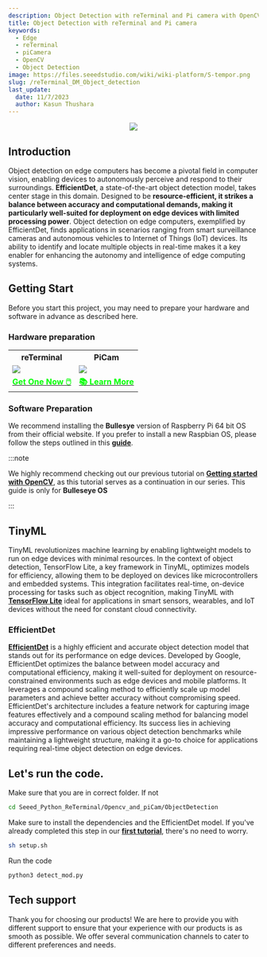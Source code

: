 ```yaml
---
description: Object Detection with reTerminal and Pi camera with OpenCV
title: Object Detection with reTerminal and Pi camera 
keywords:
  - Edge
  - reTerminal 
  - piCamera
  - OpenCV
  - Object Detection 
image: https://files.seeedstudio.com/wiki/wiki-platform/S-tempor.png
slug: /reTerminal_DM_Object_detection
last_update:
  date: 11/7/2023
  author: Kasun Thushara
---
```


<center><img width={1000} src="https://files.seeedstudio.com/wiki/ReTerminal/opencv/objectdetection2.gif" /></center>

## Introduction 

Object detection on edge computers has become a pivotal field in computer vision, enabling devices to autonomously perceive and respond to their surroundings. **EfficientDet**, a state-of-the-art object detection model, takes center stage in this domain. Designed to be **resource-efficient, it strikes a balance between accuracy and computational demands, making it particularly well-suited for deployment on edge devices with limited processing power**. Object detection on edge computers, exemplified by EfficientDet, finds applications in scenarios ranging from smart surveillance cameras and autonomous vehicles to Internet of Things (IoT) devices. Its ability to identify and locate multiple objects in real-time makes it a key enabler for enhancing the autonomy and intelligence of edge computing systems.



## Getting Start

Before you start this project, you may need to prepare your hardware and software in advance as described here.

### Hardware preparation

<div class="table-center">
	<table class="table-nobg">
    <tr class="table-trnobg">
      <th class="table-trnobg">reTerminal</th>
      <th class="table-trnobg">PiCam</th>
		</tr>
    <tr class="table-trnobg"></tr>
		<tr class="table-trnobg">
			<td class="table-trnobg"><div style={{textAlign:'center'}}><img src="https://files.seeedstudio.com/wiki/ReTerminal/frigate/reterminal.png" style={{width:300, height:'auto'}}/></div></td>
      <td class="table-trnobg"><div style={{textAlign:'center'}}><img src="https://files.seeedstudio.com/wiki/ReTerminal/Picam/picam2.jpg" style={{width:300, height:'auto'}}/></div></td>
		</tr>
    <tr class="table-trnobg"></tr>
		<tr class="table-trnobg">
			<td class="table-trnobg"><div class="get_one_now_container" style={{textAlign: 'center'}}><a class="get_one_now_item" href="https://www.seeedstudio.com/ReTerminal-with-CM4-p-4904.html?queryID=26220f25bcce77bc420c9c03059787c0&objectID=4904&indexName=bazaar_retailer_products">
              <strong><span><font color={'FFFFFF'} size={"4"}> Get One Now 🖱️</font></span></strong>
          </a></div></td>
      <td class="table-trnobg"><div class="get_one_now_container" style={{textAlign: 'center'}}><a class="get_one_now_item" href="https://wiki.seeedstudio.com/reTerminal-piCam/"><strong><span><font color={'FFFFFF'} size={"4"}>📚 Learn More</font></span></strong></a></div></td>
        </tr>
    </table>
    </div>

### Software Preparation

We recommend installing the **Bullesye** version of Raspberry Pi 64 bit OS from their official website. If you prefer to install a new Raspbian OS, please follow the steps outlined in this [**guide**](https://wiki.seeedstudio.com/reTerminal/#flash-raspberry-pi-os-64-bit-ubuntu-os-or-other-os-to-emmc). 

:::note

We highly recommend checking out our previous tutorial on [**Getting started with OpenCV**](https://wiki.seeedstudio.com/reTerminal_DM_opencv/), as this tutorial serves as a continuation in our series. This guide is only for **Bulleseye OS**

:::

## TinyML 

TinyML revolutionizes machine learning by enabling lightweight models to run on edge devices with minimal resources. In the context of object detection, TensorFlow Lite, a key framework in TinyML, optimizes models for efficiency, allowing them to be deployed on devices like microcontrollers and embedded systems. This integration facilitates real-time, on-device processing for tasks such as object recognition, making TinyML with [**TensorFlow Lite**](https://www.tensorflow.org/lite) ideal for applications in smart sensors, wearables, and IoT devices without the need for constant cloud connectivity.

### EfficientDet

[**EfficientDet**](https://arxiv.org/abs/1911.09070) is a highly efficient and accurate object detection model that stands out for its performance on edge devices. Developed by Google, EfficientDet optimizes the balance between model accuracy and computational efficiency, making it well-suited for deployment on resource-constrained environments such as edge devices and mobile platforms. It leverages a compound scaling method to efficiently scale up model parameters and achieve better accuracy without compromising speed. EfficientDet's architecture includes a feature network for capturing image features effectively and a compound scaling method for balancing model accuracy and computational efficiency. Its success lies in achieving impressive performance on various object detection benchmarks while maintaining a lightweight structure, making it a go-to choice for applications requiring real-time object detection on edge devices.

## Let's run the code.

Make sure that you are in correct folder. If not 

 ```sh
cd Seeed_Python_ReTerminal/Opencv_and_piCam/ObjectDetection
 ```
Make sure to install the dependencies and the EfficientDet model. If you've already completed this step in our [**first tutorial**](https://wiki.seeedstudio.com/Getting-start-opencv/), there's no need to worry.

 ```sh
sh setup.sh
 ```
Run the code 
 ```sh
python3 detect_mod.py
 ```

## Tech support

Thank you for choosing our products! We are here to provide you with different support to ensure that your experience with our products is as smooth as possible. We offer several communication channels to cater to different preferences and needs.

<div class="button_tech_support_container">
<a href="https://forum.seeedstudio.com/" class="button_forum"></a> 
<a href="https://www.seeedstudio.com/contacts" class="button_email"></a>
</div>

<div class="button_tech_support_container">
<a href="https://discord.gg/eWkprNDMU7" class="button_discord"></a> 
<a href="https://github.com/Seeed-Studio/wiki-documents/discussions/69" class="button_discussion"></a>
</div>
